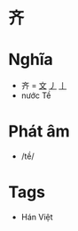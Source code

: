 # 齐

# Nghĩa
* 齐 = [文](文.md) [丿](丿.md) [丨](丨.md)
* nước Tề

# Phát âm
* /tề/

# Tags
* Hán Việt

<script>window.HANZI_FIELD='齐';</script>
